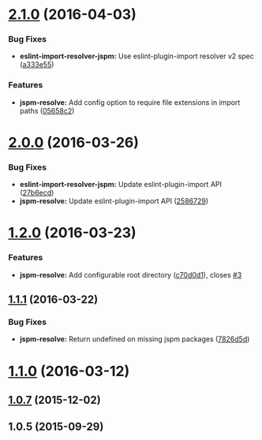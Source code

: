 <a name="2.1.0"></a>
# [2.1.0](https://github.com/nfl/jspm-resolve/compare/2.0.0...v2.1.0) (2016-04-03)


### Bug Fixes

* **eslint-import-resolver-jspm:** Use eslint-plugin-import resolver v2 spec ([a333e55](https://github.com/nfl/jspm-resolve/commit/a333e55))

### Features

* **jspm-resolve:** Add config option to require file extensions in import paths ([05658c2](https://github.com/nfl/jspm-resolve/commit/05658c2))



<a name="2.0.0"></a>
# [2.0.0](https://github.com/nfl/jspm-resolve/compare/1.2.0...v2.0.0) (2016-03-26)


### Bug Fixes

* **eslint-import-resolver-jspm:** Update eslint-plugin-import API ([27b6ecd](https://github.com/nfl/jspm-resolve/commit/27b6ecd))
* **jspm-resolve:** Update eslint-plugin-import API ([2586729](https://github.com/nfl/jspm-resolve/commit/2586729))



<a name="1.2.0"></a>
# [1.2.0](https://github.com/nfl/jspm-resolve/compare/1.1.1...v1.2.0) (2016-03-23)


### Features

* **jspm-resolve:** Add configurable root directory ([c70d0d1](https://github.com/nfl/jspm-resolve/commit/c70d0d1)), closes [#3](https://github.com/nfl/jspm-resolve/issues/3)



<a name="1.1.1"></a>
## [1.1.1](https://github.com/nfl/jspm-resolve/compare/1.1.0...v1.1.1) (2016-03-22)


### Bug Fixes

* **jspm-resolve:** Return undefined on missing jspm packages ([7826d5d](https://github.com/nfl/jspm-resolve/commit/7826d5d))



<a name="1.1.0"></a>
# [1.1.0](https://github.com/nfl/jspm-resolve/compare/1.0.7...v1.1.0) (2016-03-12)




<a name="1.0.7"></a>
## [1.0.7](https://github.com/nfl/jspm-resolve/compare/1.0.5...1.0.7) (2015-12-02)




<a name="1.0.5"></a>
## 1.0.5 (2015-09-29)




